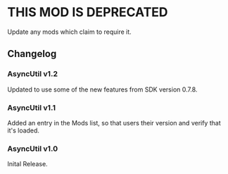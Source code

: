 # THIS MOD IS DEPRECATED
Update any mods which claim to require it.

## Changelog

### AsyncUtil v1.2
Updated to use some of the new features from SDK version 0.7.8.

### AsyncUtil v1.1
Added an entry in the Mods list, so that users their version and verify that it's loaded.

### AsyncUtil v1.0
Inital Release.
